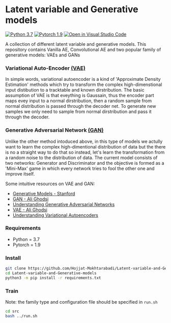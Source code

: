# Latent variable and Generative models
[![Python 3.7](https://img.shields.io/badge/python-3.7-blue.svg)](https://www.python.org/downloads/release/python-370/)
[![Pytorch 1.9](https://img.shields.io/badge/pytorch-1.9-orange.svg)](https://pytorch.org/)
[![Open in Visual Studio Code](https://open.vscode.dev/badges/open-in-vscode.svg)](https://open.vscode.dev/Hojjat-Mokhtarabadi/Latent-variable-and-Generative-models)

A collection of different latent variable and generative models. This repository contains Vanilla AE, Convolutional AE and two popular family of generative models: VAEs and GANs

### Variational Auto-Encoder [(VAE)](https://arxiv.org/abs/1312.6114)
In simple words, variational autoencoder is a kind of 'Approximate Density Estimation' methods which try to transform the complex high-dimenstional input distibution to a tracktable and known dirstribution. The basic assumption of VAE is that eveything is Gaussain, thus the encoder part maps evey input to a normal dirstribution, then a random sample from normal distribution is passed through the decoder net.
To generate new samples we only need to sample from normal dirstribution and pass it through the decoder.

### Generative Adversarial Network [(GAN)](https://arxiv.org/abs/1406.2661)
Unlike the other method intoduced above, in this type of models we actully want to learn the complex high-dimentional distribution of data but the there is no a straight way to do that so instead, let's learn the transformation from a random noise to the distribution of data. The current model consists of two networks: Generator and Discriminator and the objective is formed as a 'Mini-Max' game in which every network tries to fool the other one and improve itself.

Some intuitive resources on VAE and GAN:
- [Generative Models - Stanford](https://www.youtube.com/watch?v=5WoItGTWV54)
- [GAN - Ali Ghodsi](https://www.youtube.com/watch?v=7G4_Y5rsvi8)
- [Understanding Generative Adversarial Networks](https://towardsdatascience.com/understanding-generative-adversarial-networks-gans-cd6e4651a29)
- [VAE - Ali Ghodsi](https://www.youtube.com/watch?v=uaaqyVS9-rM)
- [Understanding Variational Autoencoders](https://towardsdatascience.com/understanding-variational-autoencoders-vaes-f70510919f73)


### Requirements
- Python = 3.7
- Pytorch = 1.9


### Install
```bash
git clone https://github.com/Hojjat-Mokhtarabadi/Latent-variable-and-Generative-models.git
cd Latent-variable-and-Generative-models
python3 -m pip install -r requirements.txt
```

### Train
Note: the family type and configuration file should be specified in `run.sh`
```bash
cd src
bash ../run.sh
```



